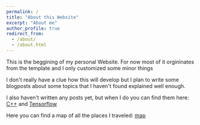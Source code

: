 ```yaml
---
permalink: /
title: "About this Website"
excerpt: "About me"
author_profile: true
redirect_from:
  - /about/
  - /about.html
---
```


This is the beggining of my personal Website.
For now most of it orgininates from the template and I only customized some minor things

I don't really have a clue how this will develop but I plan to write some blogposts about some topics that I haven't found explained well enough.

I also haven't written any posts yet, but when I do you can find them here:
[C++](https://julianeiler.github.io/cpp) and [Tensorflow](https://julianeiler.github.io/tensorflow)

Here you can find a map of all the places I traveled:
[map](https://julianeiler.github.io/trips.html)

